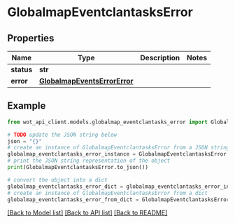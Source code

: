 # GlobalmapEventclantasksError


## Properties

Name | Type | Description | Notes
------------ | ------------- | ------------- | -------------
**status** | **str** |  | 
**error** | [**GlobalmapEventsErrorError**](GlobalmapEventsErrorError.md) |  | 

## Example

```python
from wot_api_client.models.globalmap_eventclantasks_error import GlobalmapEventclantasksError

# TODO update the JSON string below
json = "{}"
# create an instance of GlobalmapEventclantasksError from a JSON string
globalmap_eventclantasks_error_instance = GlobalmapEventclantasksError.from_json(json)
# print the JSON string representation of the object
print(GlobalmapEventclantasksError.to_json())

# convert the object into a dict
globalmap_eventclantasks_error_dict = globalmap_eventclantasks_error_instance.to_dict()
# create an instance of GlobalmapEventclantasksError from a dict
globalmap_eventclantasks_error_from_dict = GlobalmapEventclantasksError.from_dict(globalmap_eventclantasks_error_dict)
```
[[Back to Model list]](../README.md#documentation-for-models) [[Back to API list]](../README.md#documentation-for-api-endpoints) [[Back to README]](../README.md)


